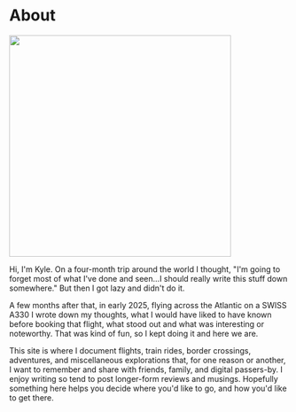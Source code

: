 <div class="post">
	<h1 class="pageTitle">About</h1>
	<img src='assets/img/About-Header.JPG' height='400'>
	<p>Hi, I'm Kyle.  On a four-month trip around the world I thought, "I'm going to forget most of what I've done and seen...I should really write this stuff down somewhere."  But then I got lazy and didn't do it.</p>
	<p>A few months after that, in early 2025, flying across the Atlantic on a SWISS A330 I wrote down my thoughts, what I would have liked to have known before booking that flight, what stood out and what was interesting or noteworthy.  That was kind of fun, so I kept doing it and here we are.
	<p>This site is where I document flights, train rides, border crossings, adventures, and miscellaneous explorations that, for one reason or another, I want to remember and share with friends, family, and digital passers-by. I enjoy writing so tend to post longer-form reviews and musings.  Hopefully something here helps you decide where you'd like to go, and how you'd like to get there.</p></div>
